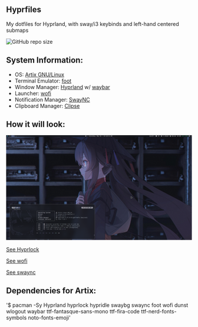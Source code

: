 ## Hyprfiles

My dotfiles for Hyprland, with sway/i3 keybinds and left-hand centered submaps

![GitHub repo size](https://img.shields.io/github/repo-size/fleshguard/hyprfiles?style=for-the-badge&label=Size&labelColor=393e64&color=7579a8)
## System Information:
* OS: [Artix GNU/Linux](https://artixlinux.org/)
* Terminal Emulator: [foot](https://wiki.archlinux.org/title/Foot)
* Window Manager: [Hyprland](https://hyprland.org/) w/ [waybar](https://man.archlinux.org/man/waybar.5.en)
* Launcher: [wofi](https://man.archlinux.org/man/wofi.1)
* Notification Manager: [SwayNC](https://github.com/ErikReider/SwayNotificationCenter)
* Clipboard Manager: [Clipse](https://github.com/savedra1/clipse)
## How it will look:
![img](Github/1.png)

[See Hyprlock](Github/20250302_10h53m52s_grim.png)

[See wofi](Github/20250409_22h02m18s_grim.png)

[See swaync](Github/20250409_22h01m58s_grim.png)
## Dependencies for Artix:
'$ pacman -Sy Hyprland hyprlock hypridle swaybg swaync foot wofi dunst wlogout waybar ttf-fantasque-sans-mono ttf-fira-code ttf-nerd-fonts-symbols noto-fonts-emoji'
